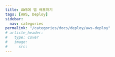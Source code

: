```yaml
---
title: AWS에 앱 배포하기
tags: [AWS, Deploy]
sidebar:
  nav: categories
permalink: "/categories/docs/deploy/aws-deploy"
# article_header:
#   type: cover
#   image:
#     src:
---
```


<!--more-->

